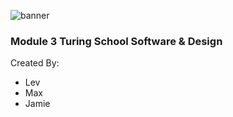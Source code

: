 ![banner](https://raw.githubusercontent.com/larsonkonr/dinner_dash/master/app/assets/images/lodgephotoshop3.jpg "Crossroads-lodge-banner")
### Module 3 Turing School Software & Design<br> ###

Created By:<br>
* Lev<br>
* Max<br>
* Jamie<br>
